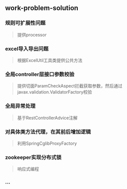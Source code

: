 ## work-problem-solution

### 规则可扩展性问题 

> 提供processor

### excel导入导出问题

> 根据ExcelUtil工具类提供公共方法

### 全局controller层接口参数校验

> 提供切面ParamCheckAspect拦截获取参数，然后通过javax.validation.ValidatorFactory校验

### 全局异常处理

> 基于RestControllerAdvice注解

### 对具体类方法代理，在其前后增加逻辑

> 利用SpringCglibProxyFactory

### zookeeper实现分布式锁

> 响应式编程

### ...



